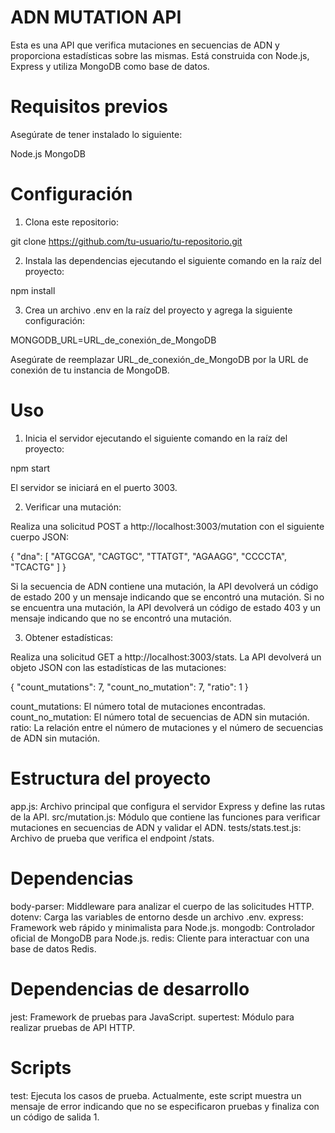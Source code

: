 # ADN MUTATION API

Esta es una API que verifica mutaciones en secuencias de ADN y proporciona estadísticas sobre las mismas. Está construida con Node.js, Express y utiliza MongoDB como base de datos.

# Requisitos previos

Asegúrate de tener instalado lo siguiente:

Node.js
MongoDB

# Configuración 

  1. Clona este repositorio: 

  git clone https://github.com/tu-usuario/tu-repositorio.git


  2. Instala las dependencias ejecutando el siguiente comando en la raíz del proyecto:

  npm install

  3. Crea un archivo .env en la raíz del proyecto y agrega la siguiente configuración:

  MONGODB_URL=URL_de_conexión_de_MongoDB

Asegúrate de reemplazar URL_de_conexión_de_MongoDB por la URL de conexión de tu instancia de MongoDB.

# Uso

  1. Inicia el servidor ejecutando el siguiente comando en la raíz del proyecto:

  npm start

El servidor se iniciará en el puerto 3003.

  2. Verificar una mutación:

Realiza una solicitud POST a http://localhost:3003/mutation con el siguiente cuerpo JSON:

{
  "dna": [
    "ATGCGA",
    "CAGTGC",
    "TTATGT",
    "AGAAGG",
    "CCCCTA",
    "TCACTG"
  ]
}


Si la secuencia de ADN contiene una mutación, la API devolverá un código de estado 200 y un mensaje indicando que se encontró una mutación. Si no se encuentra una mutación, la API devolverá un código de estado 403 y un mensaje indicando que no se encontró una mutación.


3. Obtener estadísticas:

Realiza una solicitud GET a http://localhost:3003/stats. La API devolverá un objeto JSON con las estadísticas de las mutaciones:

{
  "count_mutations": 7,
  "count_no_mutation": 7,
  "ratio": 1
}


count_mutations: El número total de mutaciones encontradas.
count_no_mutation: El número total de secuencias de ADN sin mutación.
ratio: La relación entre el número de mutaciones y el número de secuencias de ADN sin mutación.

# Estructura del proyecto

app.js: Archivo principal que configura el servidor Express y define las rutas de la API.
src/mutation.js: Módulo que contiene las funciones para verificar mutaciones en secuencias de ADN y validar el ADN.
tests/stats.test.js: Archivo de prueba que verifica el endpoint /stats.


# Dependencias 

body-parser: Middleware para analizar el cuerpo de las solicitudes HTTP.
dotenv: Carga las variables de entorno desde un archivo .env.
express: Framework web rápido y minimalista para Node.js.
mongodb: Controlador oficial de MongoDB para Node.js.
redis: Cliente para interactuar con una base de datos Redis.

# Dependencias de desarrollo

jest: Framework de pruebas para JavaScript.
supertest: Módulo para realizar pruebas de API HTTP.

# Scripts

test: Ejecuta los casos de prueba. Actualmente, este script muestra un mensaje de error indicando que no se especificaron pruebas y finaliza con un código de salida 1.

